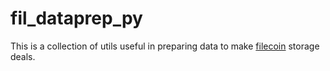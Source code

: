 # fil_dataprep_py

This is a collection of utils useful in preparing data to make [filecoin](https://filecoin.io) storage deals.